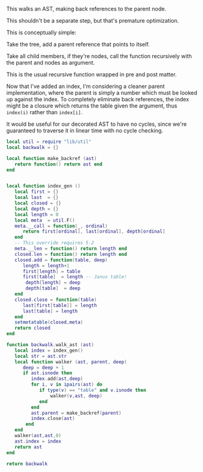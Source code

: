  
 This walks an AST, making back references to the parent node.
 
 This shouldn't be a separate step, but that's premature optimization.


 This is conceptually simple:


 Take the tree, add a parent reference  that points to itself.


 Take all child members, if they're nodes, call the function recursively with the parent and
 nodes as argument.


 This is the usual recursive function wrapped in pre and post matter. 


 Now that I've added an index, I'm considering a cleaner parent implementation, where the 
 parent is simply a number which must be looked up against the index. To completely eliminate
 back references, the index might be a closure which returns the table given the argument, 
 thus `index(i)` rather than `index[i]`. 


 It would be useful for our decorated AST to have no cycles, since we're guaranteed to 
 traverse it in linear time with no cycle checking. 

```lua
local util = require "lib/util"
local backwalk = {}

local function make_backref (ast)
   return function() return ast end
end


local function index_gen ()
   local first = {}
   local last  = {}
   local closed = {}
   local depth = {}
   local length = 0
   local meta  = util.F()
   meta.__call = function(_, ordinal)
      return first[ordinal], last[ordinal], depth[ordinal]
   end
   -- This override requires 5.2
   meta.__len = function() return length end
   closed.len = function() return length end
   closed.add = function(table, deep)
      length = length+1
      first[length] = table
      first[table]  = length -- Janus table!
       depth[length] = deep
       depth[table]  = deep
   end
   closed.close = function(table)
      last[first[table]] = length
      last[table] = length
   end
   setmetatable(closed,meta)
   return closed
end

function backwalk.walk_ast (ast)
   local index = index_gen()
   local str = ast.str
   local function walker (ast, parent, deep)
      deep = deep + 1
      if ast.isnode then
         index.add(ast,deep)
         for i, v in ipairs(ast) do
            if type(v) == "table" and v.isnode then
                walker(v,ast, deep)
            end
         end
         ast.parent = make_backref(parent)
         index.close(ast)
       end
   end
   walker(ast,ast,0)
   ast.index = index
   return ast 
end

return backwalk
```
